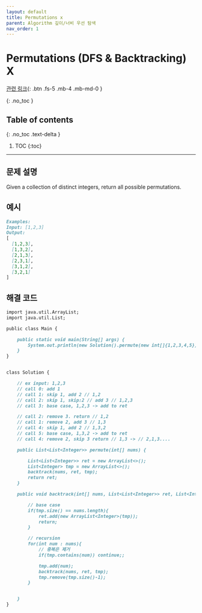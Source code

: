 ```yaml
---
layout: default
title: Permutations x
parent: Algorithm 깊이/너비 우선 탐색
nav_order: 1
---
```


# Permutations (DFS & Backtracking) X

[관련 링크](https://www.youtube.com/watch?v=36du-PpTazc){: .btn .fs-5 .mb-4 .mb-md-0 }


{: .no_toc }

## Table of contents
{: .no_toc .text-delta }

1. TOC
{:toc}

---

## 문제 설명

Given a collection of distinct integers, return all possible permutations.  

## 예시
```markdown
Examples:
Input: [1,2,3]
Output:
[
  [1,2,3],
  [1,3,2],
  [2,1,3],
  [2,3,1],
  [3,1,2],
  [3,2,1]
]
```

## 해결 코드
```markdown
import java.util.ArrayList;
import java.util.List;

public class Main {

    public static void main(String[] args) {
        System.out.println(new Solution().permute(new int[]{1,2,3,4,5}));
    }
}


class Solution {

    // ex input: 1,2,3
    // call 0: add 1
    // call 1: skip 1, add 2 // 1,2
    // call 2: skip 1, skip:2 // add 3 // 1,2,3
    // call 3: base case, 1,2,3 -> add to ret

    // call 2: remove 3. return // 1,2
    // call 1: remove 2, add 3 // 1,3
    // call 4: skip 1, add 2 // 1,3,2
    // call 5: base case, 1,3,2 -> add to ret
    // call 4: remove 2, skip 3 return // 1,3 -> // 2,1,3....

    public List<List<Integer>> permute(int[] nums) {

        List<List<Integer>> ret = new ArrayList<>();
        List<Integer> tmp = new ArrayList<>();
        backtrack(nums, ret, tmp);
        return ret;
    }

    public void backtrack(int[] nums, List<List<Integer>> ret, List<Integer> tmp) {

        // base case
        if(tmp.size() == nums.length){
            ret.add(new ArrayList<Integer>(tmp));
            return;
        }

        // recursion
        for(int num : nums){
            // 중복은 제거
            if(tmp.contains(num)) continue;;

            tmp.add(num);
            backtrack(nums, ret, tmp);
            tmp.remove(tmp.size()-1);
        }


    }
}
```